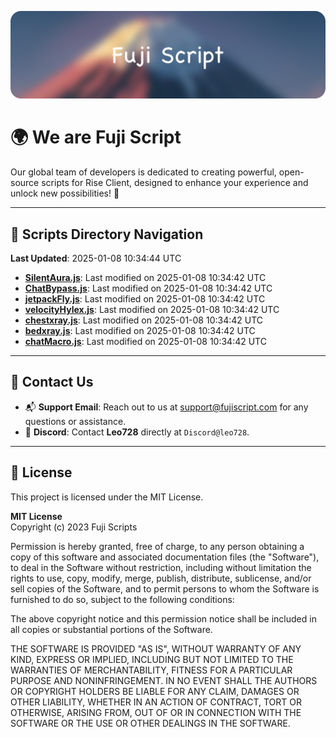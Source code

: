 ![Banner](.github/b.webp)

# 🌍 **We are Fuji Script**

Our global team of developers is dedicated to creating powerful, open-source scripts for Rise Client, designed to enhance your experience and unlock new possibilities! 🌟

---
<!-- SCRIPTS_NAVIGATION_START -->
## 📂 **Scripts Directory Navigation**

**Last Updated**: 2025-01-08 10:34:44 UTC

- **[SilentAura.js](scripts/SilentAura.js)**: Last modified on 2025-01-08 10:34:42 UTC
- **[ChatBypass.js](scripts/ChatBypass.js)**: Last modified on 2025-01-08 10:34:42 UTC
- **[jetpackFly.js](scripts/jetpackFly.js)**: Last modified on 2025-01-08 10:34:42 UTC
- **[velocityHylex.js](scripts/velocityHylex.js)**: Last modified on 2025-01-08 10:34:42 UTC
- **[chestxray.js](scripts/chestxray.js)**: Last modified on 2025-01-08 10:34:42 UTC
- **[bedxray.js](scripts/bedxray.js)**: Last modified on 2025-01-08 10:34:42 UTC
- **[chatMacro.js](scripts/chatMacro.js)**: Last modified on 2025-01-08 10:34:42 UTC

<!-- SCRIPTS_NAVIGATION_END -->

---

## 💬 **Contact Us**  
- 📬 **Support Email**: Reach out to us at [support@fujiscript.com](mailto:support@fujiscript.com) for any questions or assistance.  
- 💬 **Discord**: Contact **Leo728** directly at `Discord@leo728`.

---

## 📜 **License**

This project is licensed under the MIT License.  

**MIT License**  
Copyright (c) 2023 Fuji Scripts  

Permission is hereby granted, free of charge, to any person obtaining a copy of this software and associated documentation files (the "Software"), to deal in the Software without restriction, including without limitation the rights to use, copy, modify, merge, publish, distribute, sublicense, and/or sell copies of the Software, and to permit persons to whom the Software is furnished to do so, subject to the following conditions:  

The above copyright notice and this permission notice shall be included in all copies or substantial portions of the Software.  

THE SOFTWARE IS PROVIDED "AS IS", WITHOUT WARRANTY OF ANY KIND, EXPRESS OR IMPLIED, INCLUDING BUT NOT LIMITED TO THE WARRANTIES OF MERCHANTABILITY, FITNESS FOR A PARTICULAR PURPOSE AND NONINFRINGEMENT. IN NO EVENT SHALL THE AUTHORS OR COPYRIGHT HOLDERS BE LIABLE FOR ANY CLAIM, DAMAGES OR OTHER LIABILITY, WHETHER IN AN ACTION OF CONTRACT, TORT OR OTHERWISE, ARISING FROM, OUT OF OR IN CONNECTION WITH THE SOFTWARE OR THE USE OR OTHER DEALINGS IN THE SOFTWARE.  
